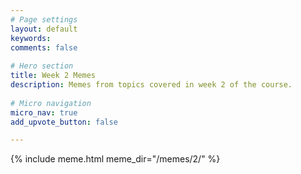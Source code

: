 ```yaml
---
# Page settings
layout: default
keywords:
comments: false
 
# Hero section
title: Week 2 Memes
description: Memes from topics covered in week 2 of the course. 
 
# Micro navigation
micro_nav: true
add_upvote_button: false

---
```


{% include meme.html meme_dir="/memes/2/" %}